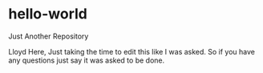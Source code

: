 # hello-world
Just Another Repository



Lloyd Here, Just taking the time to edit this like I was asked.
So if you have any questions just say it was asked to be done.
